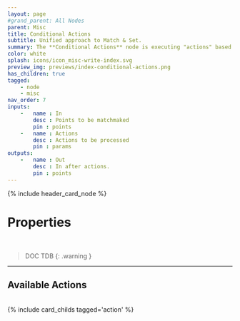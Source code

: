 ```yaml
---
layout: page
#grand_parent: All Nodes
parent: Misc
title: Conditional Actions
subtitle: Unified approach to Match & Set.
summary: The **Conditional Actions** node is executing "actions" based on filters.
color: white
splash: icons/icon_misc-write-index.svg
preview_img: previews/index-conditional-actions.png
has_children: true
tagged: 
    - node
    - misc
nav_order: 7
inputs:
    -   name : In
        desc : Points to be matchmaked
        pin : points
    -   name : Actions
        desc : Actions to be processed
        pin : params
outputs:
    -   name : Out
        desc : In after actions.
        pin : points
---
```


{% include header_card_node %}

# Properties
<br>

> DOC TDB
{: .warning }

---
## Available Actions
<br>
{% include card_childs tagged='action' %}